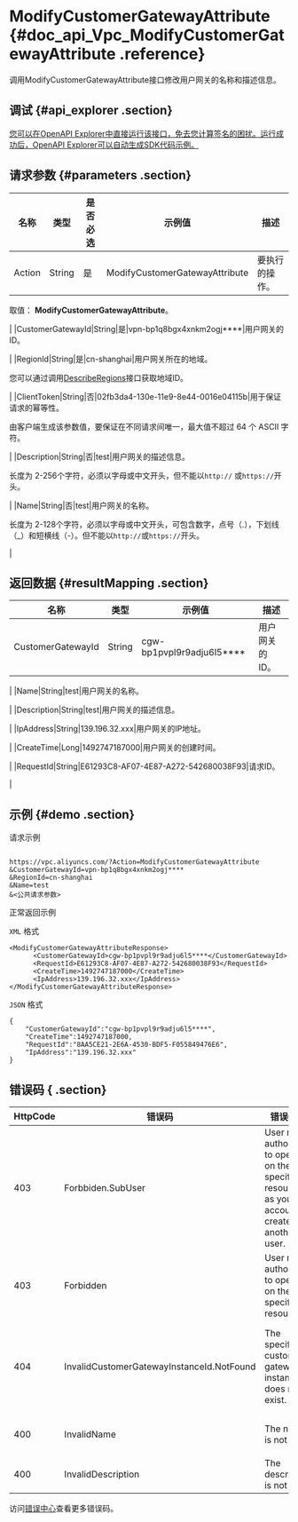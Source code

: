# ModifyCustomerGatewayAttribute {#doc_api_Vpc_ModifyCustomerGatewayAttribute .reference}

调用ModifyCustomerGatewayAttribute接口修改用户网关的名称和描述信息。

## 调试 {#api_explorer .section}

[您可以在OpenAPI Explorer中直接运行该接口，免去您计算签名的困扰。运行成功后，OpenAPI Explorer可以自动生成SDK代码示例。](https://api.aliyun.com/#product=Vpc&api=ModifyCustomerGatewayAttribute&type=RPC&version=2016-04-28)

## 请求参数 {#parameters .section}

|名称|类型|是否必选|示例值|描述|
|--|--|----|---|--|
|Action|String|是|ModifyCustomerGatewayAttribute|要执行的操作。

 取值： **ModifyCustomerGatewayAttribute**。

 |
|CustomerGatewayId|String|是|vpn-bp1q8bgx4xnkm2ogj\*\*\*\*|用户网关的ID。

 |
|RegionId|String|是|cn-shanghai|用户网关所在的地域。

 您可以通过调用[DescribeRegions](~~36063~~)接口获取地域ID。

 |
|ClientToken|String|否|02fb3da4-130e-11e9-8e44-0016e04115b|用于保证请求的幂等性。

 由客户端生成该参数值，要保证在不同请求间唯一，最大值不超过 64 个 ASCII 字符。 

 |
|Description|String|否|test|用户网关的描述信息。

 长度为 2-256个字符，必须以字母或中文开头，但不能以`http://` 或`https://`开头。

 |
|Name|String|否|test|用户网关的名称。

 长度为 2-128个字符，必须以字母或中文开头，可包含数字，点号（.），下划线（\_）和短横线（-）。但不能以`http://`或`https://`开头。

 |

## 返回数据 {#resultMapping .section}

|名称|类型|示例值|描述|
|--|--|---|--|
|CustomerGatewayId|String|cgw-bp1pvpl9r9adju6l5\*\*\*\*|用户网关的ID。

 |
|Name|String|test|用户网关的名称。

 |
|Description|String|test|用户网关的描述信息。

 |
|IpAddress|String|139.196.32.xxx|用户网关的IP地址。

 |
|CreateTime|Long|1492747187000|用户网关的创建时间。

 |
|RequestId|String|E61293C8-AF07-4E87-A272-542680038F93|请求ID。

 |

## 示例 {#demo .section}

请求示例

``` {#request_demo}

https://vpc.aliyuncs.com/?Action=ModifyCustomerGatewayAttribute
&CustomerGatewayId=vpn-bp1q8bgx4xnkm2ogj****
&RegionId=cn-shanghai
&Name=test
&<公共请求参数>

```

正常返回示例

`XML` 格式

``` {#xml_return_success_demo}
<ModifyCustomerGatewayAttributeResponse>
      <CustomerGatewayId>cgw-bp1pvpl9r9adju6l5****</CustomerGatewayId>
      <RequestId>E61293C8-AF07-4E87-A272-542680038F93</RequestId>
      <CreateTime>1492747187000</CreateTime>
      <IpAddress>139.196.32.xxx</IpAddress>
</ModifyCustomerGatewayAttributeResponse>
```

`JSON` 格式

``` {#json_return_success_demo}
{
	"CustomerGatewayId":"cgw-bp1pvpl9r9adju6l5****",
	"CreateTime":1492747187000,
	"RequestId":"8AA5CE21-2E6A-4530-BDF5-F055849476E6",
	"IpAddress":"139.196.32.xxx"
}
```

## 错误码 { .section}

|HttpCode|错误码|错误信息|描述|
|--------|---|----|--|
|403|Forbbiden.SubUser|User not authorized to operate on the specified resource as your account is created by another user.|您没有权限操作该资源，请您申请操作权限后再试。|
|403|Forbidden|User not authorized to operate on the specified resource.|您没有权限操作指定资源，请提交工单咨询。|
|404|InvalidCustomerGatewayInstanceId.NotFound|The specified customer gateway instance id does not exist.|指定的 Instance 不存在，请您检查 Instance 是否正确。|
|400|InvalidName|The name is not valid|该名称格式不合法。|
|400|InvalidDescription|The description is not valid|描述格式不合法。|

访问[错误中心](https://error-center.aliyun.com/status/product/Vpc)查看更多错误码。

